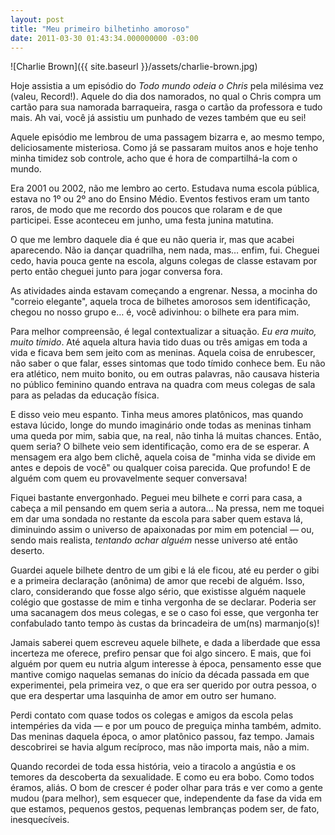 ```yaml
---
layout: post
title: "Meu primeiro bilhetinho amoroso"
date: 2011-03-30 01:43:34.000000000 -03:00
---
```

![Charlie Brown]({{ site.baseurl }}/assets/charlie-brown.jpg)

Hoje assistia a um episódio do _Todo mundo odeia o Chris_ pela milésima vez (valeu, Record!). Aquele do dia dos namorados, no qual o Chris compra um cartão para sua namorada barraqueira, rasga o cartão da professora e tudo mais. Ah vai, você já assistiu um punhado de vezes também que eu sei!

Aquele episódio me lembrou de uma passagem bizarra e, ao mesmo tempo, deliciosamente misteriosa. Como já se passaram muitos anos e hoje tenho minha timidez sob controle, acho que é hora de compartilhá-la com o mundo.

Era 2001 ou 2002, não me lembro ao certo. Estudava numa escola pública, estava no 1º ou 2º ano do Ensino Médio. Eventos festivos eram um tanto raros, de modo que me recordo dos poucos que rolaram e de que participei. Esse aconteceu em junho, uma festa junina matutina.

O que me lembro daquele dia é que eu não queria ir, mas que acabei aparecendo. Não ia dançar quadrilha, nem nada, mas… enfim, fui. Cheguei cedo, havia pouca gente na escola, alguns colegas de classe estavam por perto então cheguei junto para jogar conversa fora.

As atividades ainda estavam começando a engrenar. Nessa, a mocinha do "correio elegante", aquela troca de bilhetes amorosos sem identificação, chegou no nosso grupo e… é, você adivinhou: o bilhete era para mim.

Para melhor compreensão, é legal contextualizar a situação. <em>Eu era muito, muito tímido</em>. Até aquela altura havia tido duas ou três amigas em toda a vida e ficava bem sem jeito com as meninas. Aquela coisa de enrubescer, não saber o que falar, esses sintomas que todo tímido conhece bem. Eu não era atlético, nem muito bonito, ou em outras palavras, não causava histeria no público feminino quando entrava na quadra com meus colegas de sala para as peladas da educação física.

E disso veio meu espanto. Tinha meus amores platônicos, mas quando estava lúcido, longe do mundo imaginário onde todas as meninas tinham uma queda por mim, sabia que, na real, não tinha lá muitas chances. Então, quem seria? O bilhete veio sem identificação, como era de se esperar. A mensagem era algo bem clichê, aquela coisa de "minha vida se divide em antes e depois de você" ou qualquer coisa parecida. Que profundo! E de alguém com quem eu provavelmente sequer conversava!

Fiquei bastante envergonhado. Peguei meu bilhete e corri para casa, a cabeça a mil pensando em quem seria a autora… Na pressa, nem me toquei em dar uma sondada no restante da escola para saber quem estava lá, diminuindo assim o universo de apaixonadas por mim em potencial — ou, sendo mais realista, <em>tentando achar alguém</em> nesse universo até então deserto.

Guardei aquele bilhete dentro de um gibi e lá ele ficou, até eu perder o gibi e a primeira declaração (anônima) de amor que recebi de alguém. Isso, claro, considerando que fosse algo sério, que existisse alguém naquele colégio que gostasse de mim e tinha vergonha de se declarar. Poderia ser uma sacanagem dos meus colegas, e se o caso foi esse, que vergonha ter confabulado tanto tempo às custas da brincadeira de um(ns) marmanjo(s)!

Jamais saberei quem escreveu aquele bilhete, e dada a liberdade que essa incerteza me oferece, prefiro pensar que foi algo sincero. E mais, que foi alguém por quem eu nutria algum interesse à época, pensamento esse que mantive comigo naquelas semanas do início da década passada em que experimentei, pela primeira vez, o que era ser querido por outra pessoa, o que era despertar uma lasquinha de amor em outro ser humano.

Perdi contato com quase todos os colegas e amigos da escola pelas intempéries da vida — e por um pouco de preguiça minha também, admito. Das meninas daquela época, o amor platônico passou, faz tempo. Jamais descobrirei se havia algum recíproco, mas não importa mais, não a mim.

Quando recordei de toda essa história, veio a tiracolo a angústia e os temores da descoberta da sexualidade. E como eu era bobo. Como todos éramos, aliás. O bom de crescer é poder olhar para trás e ver como a gente mudou (para melhor), sem esquecer que, independente da fase da vida em que estamos, pequenos gestos, pequenas lembranças podem ser, de fato, inesquecíveis.
